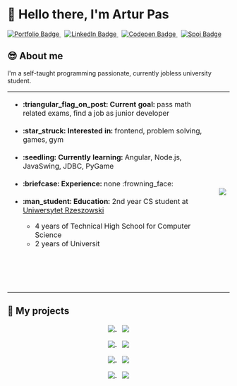 # :wave: Hello there, I'm Artur Pas
<a href="https://pas-artur.000webhostapp.com">
<img src="https://img.shields.io/badge/Portfolio-202c59?style=for-the-badge&logo=About.me&logoColor=white" alt="Portfolio Badge"/>
</a>
&nbsp;

<a href="https://www.linkedin.com/in/artur-pas/">
<img src="https://img.shields.io/badge/LinkedIn-0077B5?style=for-the-badge&logo=linkedin&logoColor=white" alt="LinkedIn Badge"/>
</a>
&nbsp;

<a href="https://codepen.io/Pasek108">
<img src="https://img.shields.io/badge/Codepen-000000?style=for-the-badge&logo=codepen&logoColor=white" alt="Codepen Badge"/>
</a>
&nbsp;

<a href="https://pl.spoj.com/users/artur_pas/">
<img src="https://img.shields.io/badge/Spoj-337AB7?style=for-the-badge&logo=C&logoColor=white" alt="Spoj Badge"/>
</a>

## :sunglasses: About me
I'm a self-taught programming passionate, currently jobless university student.

<table>
<tr>
<td>
<ul>
<li><b>:triangular_flag_on_post: Current goal:</b> pass math related exams, find a job as junior developer</li>
<br>
<li><b>:star_struck: Interested in:</b> frontend, problem solving, games, gym</li>
<br>
<li><b>:seedling: Currently learning:</b> Angular, Node.js, JavaSwing, JDBC, PyGame</li>
<br>
<li><b>:briefcase: Experience:</b> none :frowning_face:</li>
<br>
<li><b>:man_student: Education:</b> 2nd year CS student at <a href="https://www.ur.edu.pl/kolegia/kolegium-nauk-przyrodniczych/student/kierunki/informatyka">Uniwersytet Rzeszowski</a></li>
<ul>
<li>4 years of Technical High School for Computer Science</li>
<li>2 years of Universit</li>
</ul>
</ul>
<div>&nbsp;&nbsp;&nbsp;&nbsp;&nbsp;&nbsp;&nbsp;&nbsp;</div>
<div>&nbsp;&nbsp;&nbsp;&nbsp;&nbsp;&nbsp;&nbsp;&nbsp;</div>
<div>&nbsp;&nbsp;&nbsp;&nbsp;&nbsp;&nbsp;&nbsp;&nbsp;</div>
<div>&nbsp;&nbsp;&nbsp;&nbsp;&nbsp;&nbsp;&nbsp;&nbsp;</div>
</td>
<td align="right">
<a href="https://github.com/Pasek108">
<img align="center" src="https://pasek108-5b3r.vercel.app/api/top-langs/?username=Pasek108&show_icons=true&theme=radical&langs_count=10" />
</a>
</td>
</tr>
</table>

## :open_file_folder: My projects
<div align="center">
<a href="https://github.com/Pasek108/ConnectGame">
<img align="center" src="https://pasek108-5b3r.vercel.app/api/pin/?username=Pasek108&repo=ConnectGame&theme=radical" />
</a>
&nbsp;&nbsp;
<a href="https://github.com/Pasek108/TimeApp">
<img align="center" src="https://pasek108-5b3r.vercel.app/api/pin/?username=Pasek108&repo=TimeApp&theme=radical" />
</a>
   
<div>&nbsp;</div>
  
<a href="https://github.com/Pasek108/DeerKiller">
<img align="center" src="https://pasek108-5b3r.vercel.app/api/pin/?username=Pasek108&repo=DeerKiller&theme=radical" />
</a>
&nbsp;&nbsp;
<a href="https://github.com/Pasek108/BeFunge93Interpreter">
<img align="center" src="https://pasek108-5b3r.vercel.app/api/pin/?username=Pasek108&repo=BeFunge93Interpreter&theme=radical" />
</a>
  
<div>&nbsp;</div>
  
<a href="https://github.com/Pasek108/Weather">
<img align="center" src="https://pasek108-5b3r.vercel.app/api/pin/?username=Pasek108&repo=Weather&theme=radical" />
</a>
&nbsp;&nbsp;
<a href="https://github.com/Pasek108/RockPaperScissors">
<img align="center" src="https://pasek108-5b3r.vercel.app/api/pin/?username=Pasek108&repo=RockPaperScissors&theme=radical" />
</a>
  
<div>&nbsp;</div>
  
<a href="https://github.com/Pasek108/WhereInTheWorld">
<img align="center" src="https://pasek108-5b3r.vercel.app/api/pin/?username=Pasek108&repo=WhereInTheWorld&theme=radical" />
</a>
&nbsp;&nbsp;
<a href="https://github.com/Pasek108/ArturPasCV">
<img align="center" src="https://pasek108-5b3r.vercel.app/api/pin/?username=Pasek108&repo=ArturPasCV&theme=radical" />
</a>
</div>


